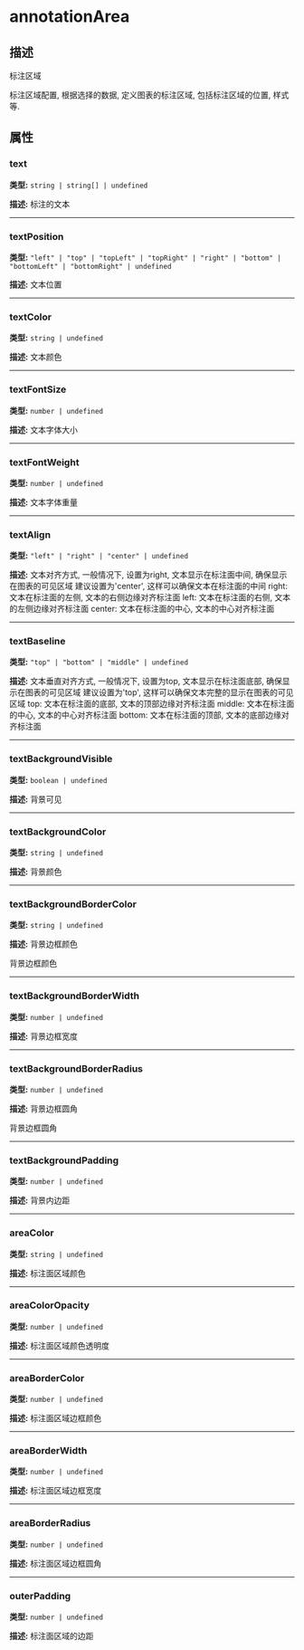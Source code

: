 # annotationArea
## 描述
标注区域

标注区域配置, 根据选择的数据, 定义图表的标注区域, 包括标注区域的位置, 样式等.


## 属性

### text

**类型:** `string | string[] | undefined`

**描述:**
标注的文本

---

### textPosition

**类型:** `"left" | "top" | "topLeft" | "topRight" | "right" | "bottom" | "bottomLeft" | "bottomRight" | undefined`

**描述:**
文本位置

---

### textColor

**类型:** `string | undefined`

**描述:**
文本颜色

---

### textFontSize

**类型:** `number | undefined`

**描述:**
文本字体大小

---

### textFontWeight

**类型:** `number | undefined`

**描述:**
文本字体重量

---

### textAlign

**类型:** `"left" | "right" | "center" | undefined`

**描述:**
文本对齐方式, 一般情况下, 设置为right, 文本显示在标注面中间, 确保显示在图表的可见区域
建议设置为'center', 这样可以确保文本在标注面的中间
right: 文本在标注面的左侧, 文本的右侧边缘对齐标注面
left: 文本在标注面的右侧, 文本的左侧边缘对齐标注面
center: 文本在标注面的中心, 文本的中心对齐标注面

---

### textBaseline

**类型:** `"top" | "bottom" | "middle" | undefined`

**描述:**
文本垂直对齐方式, 一般情况下, 设置为top, 文本显示在标注面底部, 确保显示在图表的可见区域
建议设置为'top', 这样可以确保文本完整的显示在图表的可见区域
top: 文本在标注面的底部, 文本的顶部边缘对齐标注面
middle: 文本在标注面的中心, 文本的中心对齐标注面
bottom: 文本在标注面的顶部, 文本的底部边缘对齐标注面

---

### textBackgroundVisible

**类型:** `boolean | undefined`

**描述:**
背景可见

---

### textBackgroundColor

**类型:** `string | undefined`

**描述:**
背景颜色

---

### textBackgroundBorderColor

**类型:** `string | undefined`

**描述:**
背景边框颜色

背景边框颜色

---

### textBackgroundBorderWidth

**类型:** `number | undefined`

**描述:**
背景边框宽度

---

### textBackgroundBorderRadius

**类型:** `number | undefined`

**描述:**
背景边框圆角

背景边框圆角

---

### textBackgroundPadding

**类型:** `number | undefined`

**描述:**
背景内边距

---

### areaColor

**类型:** `string | undefined`

**描述:**
标注面区域颜色

---

### areaColorOpacity

**类型:** `number | undefined`

**描述:**
标注面区域颜色透明度

---

### areaBorderColor

**类型:** `number | undefined`

**描述:**
标注面区域边框颜色

---

### areaBorderWidth

**类型:** `number | undefined`

**描述:**
标注面区域边框宽度

---

### areaBorderRadius

**类型:** `number | undefined`

**描述:**
标注面区域边框圆角

---

### outerPadding

**类型:** `number | undefined`

**描述:**
标注面区域的边距